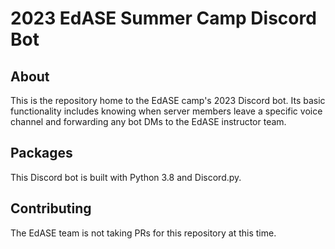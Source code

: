 # 2023 EdASE Summer Camp Discord Bot

## About
This is the repository home to the EdASE camp's 2023 Discord bot. Its basic functionality includes knowing when server members leave a specific voice channel and forwarding any bot DMs to the EdASE instructor team.

## Packages
This Discord bot is built with Python 3.8 and Discord.py.

## Contributing
The EdASE team is not taking PRs for this repository at this time. 
